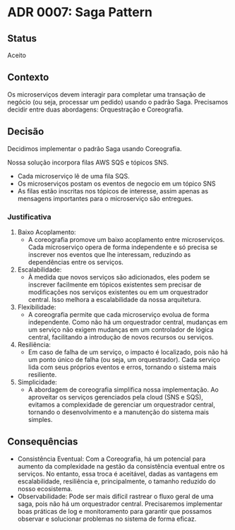 # ADR 0007: Saga Pattern

## Status

Aceito

## Contexto

Os microserviços devem interagir para completar uma transação de negócio (ou seja, processar um pedido) usando o padrão Saga. Precisamos decidir entre duas abordagens: Orquestração e Coreografia.

## Decisão

Decidimos implementar o padrão Saga usando Coreografia.

Nossa solução incorpora filas AWS SQS e tópicos SNS.
- Cada microserviço lê de uma fila SQS.
- Os microserviços postam os eventos de negocio em um tópico SNS
- As filas estão inscritas nos tópicos de interesse, assim apenas as mensagens importantes para o microserviço são entregues.  

### Justificativa

1. Baixo Acoplamento:
   - A coreografia promove um baixo acoplamento entre microserviços. Cada microserviço opera de forma independente e só precisa se inscrever nos eventos que lhe interessam, reduzindo as dependências entre os serviços.
1. Escalabilidade:
   - À medida que novos serviços são adicionados, eles podem se inscrever facilmente em tópicos existentes sem precisar de modificações nos serviços existentes ou em um orquestrador central. Isso melhora a escalabilidade da nossa arquitetura.
1. Flexibilidade:
   - A coreografia permite que cada microserviço evolua de forma independente. Como não há um orquestrador central, mudanças em um serviço não exigem mudanças em um controlador de lógica central, facilitando a introdução de novos recursos ou serviços.
1. Resiliência:
   - Em caso de falha de um serviço, o impacto é localizado, pois não há um ponto único de falha (ou seja, um orquestrador). Cada serviço lida com seus próprios eventos e erros, tornando o sistema mais resiliente.
1. Simplicidade:
   - A abordagem de coreografia simplifica nossa implementação. Ao aproveitar os serviços gerenciados pela cloud (SNS e SQS), evitamos a complexidade de gerenciar um orquestrador central, tornando o desenvolvimento e a manutenção do sistema mais simples.

## Consequências

- Consistência Eventual: Com a Coreografia, há um potencial para aumento da complexidade na gestão da consistência eventual entre os serviços. No entanto, essa troca é aceitável, dadas as vantagens em escalabilidade, resiliência e, principalmente, o tamanho reduzido do nosso ecosistema.
- Observabilidade: Pode ser mais difícil rastrear o fluxo geral de uma saga, pois não há um orquestrador central. Precisaremos implementar boas práticas de log e monitoramento para garantir que possamos observar e solucionar problemas no sistema de forma eficaz.

